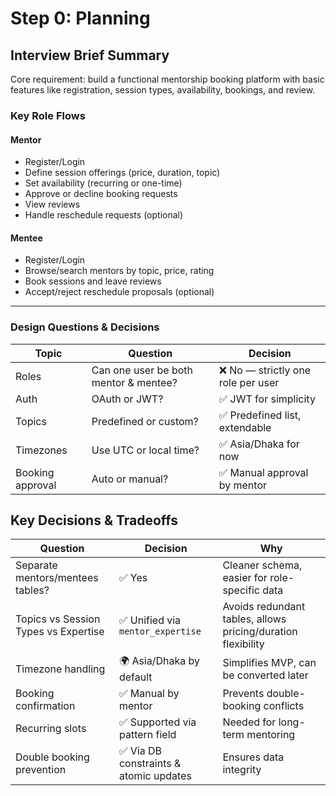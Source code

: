 # Step 0: Planning

## Interview Brief Summary

Core requirement: build a functional mentorship booking platform with basic features like registration, session types, availability, bookings, and review.

### Key Role Flows

#### Mentor
- Register/Login
- Define session offerings (price, duration, topic)
- Set availability (recurring or one-time)
- Approve or decline booking requests
- View reviews
- Handle reschedule requests (optional)

#### Mentee
- Register/Login
- Browse/search mentors by topic, price, rating
- Book sessions and leave reviews
- Accept/reject reschedule proposals (optional)

---

### Design Questions & Decisions

| Topic | Question | Decision |
|-------|----------|----------|
| Roles | Can one user be both mentor & mentee? | ❌ No — strictly one role per user |
| Auth | OAuth or JWT? | ✅ JWT for simplicity |
| Topics | Predefined or custom? | ✅ Predefined list, extendable |
| Timezones | Use UTC or local time? | ✅ Asia/Dhaka for now |
| Booking approval | Auto or manual? | ✅ Manual approval by mentor |

## Key Decisions & Tradeoffs

| Question                             | Decision                              | Why                                                          |
| ------------------------------------ | ------------------------------------- | ------------------------------------------------------------ |
| Separate mentors/mentees tables?     | ✅ Yes                                 | Cleaner schema, easier for role-specific data                |
| Topics vs Session Types vs Expertise | ✅ Unified via `mentor_expertise`      | Avoids redundant tables, allows pricing/duration flexibility |
| Timezone handling                    | 🌍 Asia/Dhaka by default              | Simplifies MVP, can be converted later                       |
| Booking confirmation                 | ✅ Manual by mentor                    | Prevents double-booking conflicts                            |
| Recurring slots                      | ✅ Supported via pattern field         | Needed for long-term mentoring                               |
| Double booking prevention            | ✅ Via DB constraints & atomic updates | Ensures data integrity                                       |

